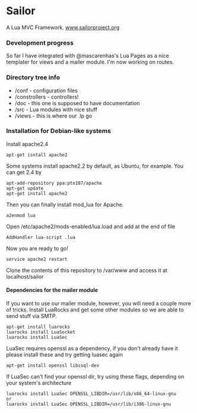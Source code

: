 Sailor
======

A Lua MVC Framework. www.sailorproject.org

### Development progress
So far I have integrated with @mascarenhas's Lua Pages as a nice templater for views and a mailer module. I'm now working on routes.

### Directory tree info
* /conf - configuration files
* /constrollers - controllers!
* /doc - this one is supposed to have documentation
* /src - Lua modules with nice stuff
* /views - this is where our .lp go

### Installation for Debian-like systems
Install apache2.4
```
apt-get isntall apache2
```
Some systems install apache2.2 by default, as Ubuntu, for example. You can get 2.4 by
```
apt-add-repository ppa:ptn107/apache
apt-get update
apt-get install apache2
```
Then you can finally install mod_lua for Apache.
```
a2enmod lua
```
Open /etc/apache2/mods-enabled/lua.load and add at the end of file
```
AddHandler lua-script .lua
```
Now you are ready to go!
```
service apache2 restart
```
Clone the contents of this repository to /var/www and access it at localhost/sailor


#### Dependencies for the mailer module
If you want to use our mailer module, however, you will need a couple more of tricks.
Install LuaRocks and get some other modules so we are able to send stuff via SMTP.
```
apt-get install luarocks
luarocks install LuaSocket
luarocks install LuaSec
```
LuaSec requires openssl as a dependency, if you don't already have it please install these and try getting luasec again
```
apt-get install openssl libssql-dev
```
If LuaSec can't find your openssl dir, try using these flags, depending on your system's architecture
```
luarocks install LuaSec OPENSSL_LIBDIR=/usr/lib/x86_64-linux-gnu
or
luarocks install LuaSec OPENSSL_LIBDIR=/usr/lib/i386-linux-gnu
```
